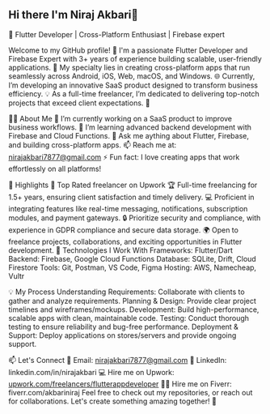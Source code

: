 ## Hi there I'm Niraj Akbari👋

🎯 Flutter Developer | Cross-Platform Enthusiast | Firebase expert

Welcome to my GitHub profile! 👋 I'm a passionate Flutter Developer and Firebase Expert with 3+ years of experience building scalable, user-friendly applications. 🚀 My specialty lies in creating cross-platform apps that run seamlessly across Android, iOS, Web, macOS, and Windows. 🌐 Currently, I’m developing an innovative SaaS product designed to transform business efficiency. 💡 As a full-time freelancer, I’m dedicated to delivering top-notch projects that exceed client expectations. 🎯

👨‍💻 About Me
🔭 I’m currently working on a SaaS product to improve business workflows.
🌱 I’m learning advanced backend development with Firebase and Cloud Functions.
💬 Ask me aything about Flutter, Firebase, and building cross-platform apps.
📫 Reach me at: nirajakbari7877@gmail.com
⚡ Fun fact: I love creating apps that work effortlessly on all platforms!


🌟 Highlights
💎 Top Rated freelancer on Upwork
🏆 Full-time freelancing for 1.5+ years, ensuring client satisfaction and timely delivery.
💻 Proficient in integrating features like real-time messaging, notifications, subscription modules, and payment gateways.
🔒 Prioritize security and compliance, with experience in GDPR compliance and secure data storage.
🌍 Open to freelance projects, collaborations, and exciting opportunities in Flutter development.
🚀 Technologies I Work With
Frameworks: Flutter/Dart
Backend: Firebase, Google Cloud Functions
Database: SQLite, Drift, Cloud Firestore
Tools: Git, Postman, VS Code, Figma
Hosting: AWS, Namecheap, Vultr


💡 My Process
Understanding Requirements: Collaborate with clients to gather and analyze requirements.
Planning & Design: Provide clear project timelines and wireframes/mockups.
Development: Build high-performance, scalable apps with clean, maintainable code.
Testing: Conduct thorough testing to ensure reliability and bug-free performance.
Deployment & Support: Deploy applications on stores/servers and provide ongoing support.


📫 Let's Connect
📧 Email: nirajakbari7877@gmail.com
💼 LinkedIn: linkedin.com/in/nirajakbari
💻 Hire me on Upwork: [upwork.com/freelancers/flutterappdeveloper](https://www.upwork.com/freelancers/~01de65e01e29ee6c70?mp_source=share)
👨‍💻 Hire me on Fiverr: fiverr.com/akbariniraj
Feel free to check out my repositories, or reach out for collaborations. Let's create something amazing together! 🚀
